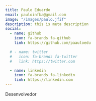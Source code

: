 ```yaml
---
title: Paulo Eduardo
email: pauloinfba@gmail.com
image: "/images/paulo.jfif"
description: this is meta description
social:
  - name: github
    icon: fa-brands fa-github
    link: https://github.com/paauloedu

  # - name: twitter
  #   icon: fa-brands fa-twitter
  #   link: https://twitter.com

  - name: linkedin
    icon: fa-brands fa-linkedin
    link: https://linkedin.com
---
```


Desenvolvedor
